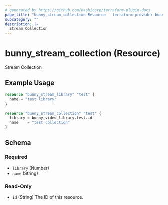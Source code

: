 ```yaml
---
# generated by https://github.com/hashicorp/terraform-plugin-docs
page_title: "bunny_stream_collection Resource - terraform-provider-bunny"
subcategory: ""
description: |-
  Stream Collection
---
```


# bunny_stream_collection (Resource)

Stream Collection

## Example Usage

```terraform
resource "bunny_stream_library" "test" {
  name = "test library"
}

resource "bunny_stream_collection" "test" {
  library = bunny_video_library.test.id
  name    = "test collection"
}
```

<!-- schema generated by tfplugindocs -->
## Schema

### Required

- `library` (Number)
- `name` (String)

### Read-Only

- `id` (String) The ID of this resource.
